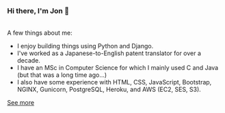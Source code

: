 ### Hi there, I'm Jon 👋

<br>A few things about me:

- I enjoy building things using Python and Django.
- I've worked as a Japanese-to-English patent translator for over a decade.
- I have an MSc in Computer Science for which I mainly used C and Java (but that was a long time ago...)
- I also have some experience with HTML, CSS, JavaScript, Bootstrap, NGINX, Gunicorn, PostgreSQL, Heroku, and AWS (EC2, SES, S3).

[See more](./profile.md)
